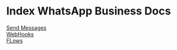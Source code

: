 # Index WhatsApp Business Docs

[Send Messages](send_messages.py)  
[WebHooks](webhook.py)  
[FLows](flows.py)

